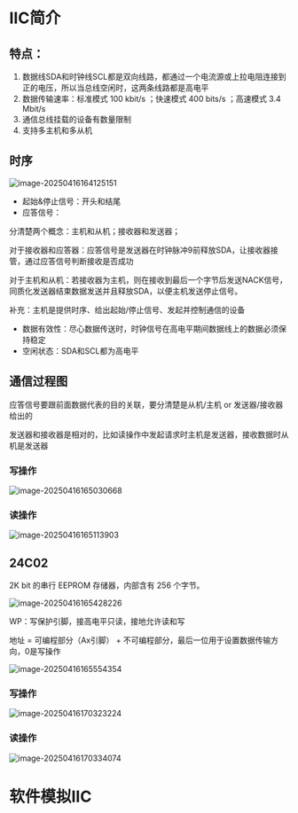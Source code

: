 # IIC简介

## 特点：

1. 数据线SDA和时钟线SCL都是双向线路，都通过一个电流源或上拉电阻连接到正的电压，所以当总线空闲时，这两条线路都是高电平
2. 数据传输速率：标准模式 100 kbit/s ；快速模式 400 bits/s ；高速模式 3.4 Mbit/s
3. 通信总线挂载的设备有数量限制
4. 支持多主机和多从机

## 时序

![image-20250416164125151](C:\Users\17721\AppData\Roaming\Typora\typora-user-images\image-20250416164125151.png)

- 起始&停止信号：开头和结尾
- 应答信号：

分清楚两个概念：主机和从机；接收器和发送器；

对于接收器和应答器：应答信号是发送器在时钟脉冲9前释放SDA，让接收器接管，通过应答信号判断接收是否成功

对于主机和从机：若接收器为主机，则在接收到最后一个字节后发送NACK信号，同质化发送器结束数据发送并且释放SDA，以便主机发送停止信号。

补充：主机是提供时序、给出起始/停止信号、发起并控制通信的设备

- 数据有效性：尽心数据传送时，时钟信号在高电平期间数据线上的数据必须保持稳定
- 空闲状态：SDA和SCL都为高电平

## 通信过程图

应答信号要跟前面数据代表的目的关联，要分清楚是从机/主机 or 发送器/接收器 给出的

发送器和接收器是相对的，比如读操作中发起请求时主机是发送器，接收数据时从机是发送器

### 写操作

![image-20250416165030668](C:\Users\17721\AppData\Roaming\Typora\typora-user-images\image-20250416165030668.png)

### 读操作

![image-20250416165113903](C:\Users\17721\AppData\Roaming\Typora\typora-user-images\image-20250416165113903.png)

## 24C02

2K bit 的串行 EEPROM 存储器，内部含有 256 个字节。

![image-20250416165428226](C:\Users\17721\AppData\Roaming\Typora\typora-user-images\image-20250416165428226.png)

WP：写保护引脚，接高电平只读，接地允许读和写

地址 = 可编程部分（Ax引脚） + 不可编程部分，最后一位用于设置数据传输方向，0是写操作

![image-20250416165554354](C:\Users\17721\AppData\Roaming\Typora\typora-user-images\image-20250416165554354.png)



### 写操作

![image-20250416170323224](C:\Users\17721\AppData\Roaming\Typora\typora-user-images\image-20250416170323224.png)

### 读操作

![image-20250416170334074](C:\Users\17721\AppData\Roaming\Typora\typora-user-images\image-20250416170334074.png)

# 软件模拟IIC





























